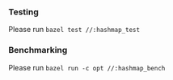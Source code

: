 ### Testing

Please run `bazel test //:hashmap_test`

### Benchmarking

Please run `bazel run -c opt //:hashmap_bench`